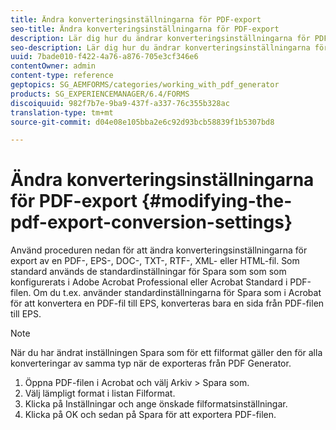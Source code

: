 ```yaml
---
title: Ändra konverteringsinställningarna för PDF-export
seo-title: Ändra konverteringsinställningarna för PDF-export
description: Lär dig hur du ändrar konverteringsinställningarna för PDF-export.
seo-description: Lär dig hur du ändrar konverteringsinställningarna för PDF-export.
uuid: 7bade010-f422-4a76-a876-705e3cf346e6
contentOwner: admin
content-type: reference
geptopics: SG_AEMFORMS/categories/working_with_pdf_generator
products: SG_EXPERIENCEMANAGER/6.4/FORMS
discoiquuid: 982f7b7e-9ba9-437f-a337-76c355b328ac
translation-type: tm+mt
source-git-commit: d04e08e105bba2e6c92d93bcb58839f1b5307bd8

---
```



# Ändra konverteringsinställningarna för PDF-export {#modifying-the-pdf-export-conversion-settings}

Använd proceduren nedan för att ändra konverteringsinställningarna för export av en PDF-, EPS-, DOC-, TXT-, RTF-, XML- eller HTML-fil. Som standard används de standardinställningar för Spara som som som konfigurerats i Adobe Acrobat Professional eller Acrobat Standard i PDF-filen. Om du t.ex. använder standardinställningarna för Spara som i Acrobat för att konvertera en PDF-fil till EPS, konverteras bara en sida från PDF-filen till EPS.

>[!NOTE]
>
>När du har ändrat inställningen Spara som för ett filformat gäller den för alla konverteringar av samma typ när de exporteras från PDF Generator.

1. Öppna PDF-filen i Acrobat och välj Arkiv > Spara som.
1. Välj lämpligt format i listan Filformat.
1. Klicka på Inställningar och ange önskade filformatsinställningar.
1. Klicka på OK och sedan på Spara för att exportera PDF-filen.

